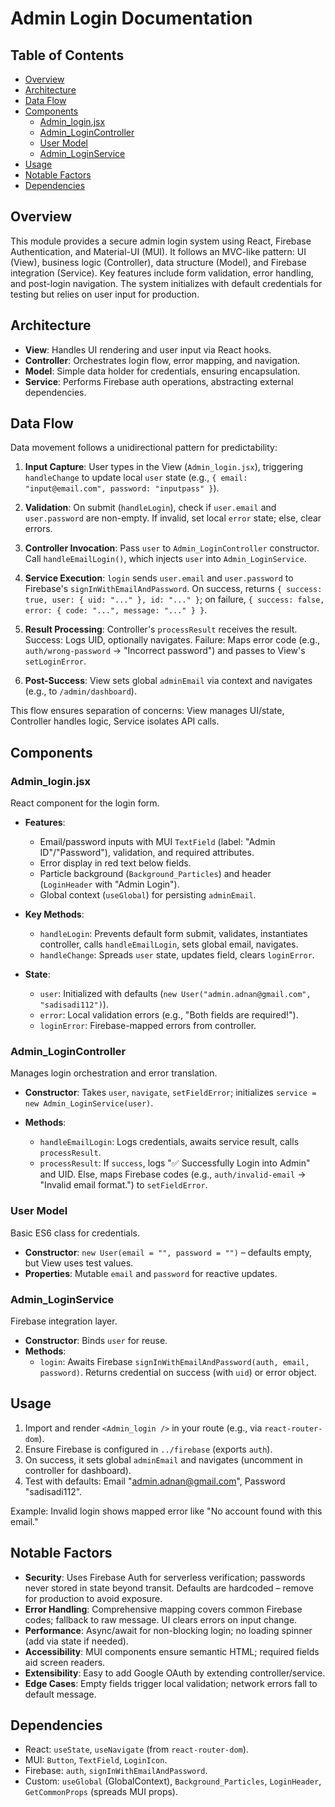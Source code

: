 # Admin Login Documentation

## Table of Contents

- [Overview](#overview)
- [Architecture](#architecture)
- [Data Flow](#data-flow)
- [Components](#components)
  - [Admin_login.jsx](#admin_loginjsx)
  - [Admin_LoginController](#admin_logincontroller)
  - [User Model](#user-model)
  - [Admin_LoginService](#admin_loginservice)
- [Usage](#usage)
- [Notable Factors](#notable-factors)
- [Dependencies](#dependencies)

## Overview

This module provides a secure admin login system using React, Firebase Authentication, and Material-UI (MUI). It follows an MVC-like pattern: UI (View), business logic (Controller), data structure (Model), and Firebase integration (Service). Key features include form validation, error handling, and post-login navigation. The system initializes with default credentials for testing but relies on user input for production.

## Architecture

- **View**: Handles UI rendering and user input via React hooks.
- **Controller**: Orchestrates login flow, error mapping, and navigation.
- **Model**: Simple data holder for credentials, ensuring encapsulation.
- **Service**: Performs Firebase auth operations, abstracting external dependencies.

## Data Flow

Data movement follows a unidirectional pattern for predictability:

1. **Input Capture**: User types in the View (`Admin_login.jsx`), triggering `handleChange` to update local `user` state (e.g., `{ email: "input@email.com", password: "inputpass" }`).

2. **Validation**: On submit (`handleLogin`), check if `user.email` and `user.password` are non-empty. If invalid, set local `error` state; else, clear errors.

3. **Controller Invocation**: Pass `user` to `Admin_LoginController` constructor. Call `handleEmailLogin()`, which injects `user` into `Admin_LoginService`.

4. **Service Execution**: `login` sends `user.email` and `user.password` to Firebase's `signInWithEmailAndPassword`. On success, returns `{ success: true, user: { uid: "..." }, id: "..." }`; on failure, `{ success: false, error: { code: "...", message: "..." } }`.

5. **Result Processing**: Controller's `processResult` receives the result. Success: Logs UID, optionally navigates. Failure: Maps error code (e.g., `auth/wrong-password` → "Incorrect password") and passes to View's `setLoginError`.

6. **Post-Success**: View sets global `adminEmail` via context and navigates (e.g., to `/admin/dashboard`).

This flow ensures separation of concerns: View manages UI/state, Controller handles logic, Service isolates API calls.

## Components

### Admin_login.jsx

React component for the login form.

- **Features**:
  - Email/password inputs with MUI `TextField` (label: "Admin ID"/"Password"), validation, and required attributes.
  - Error display in red text below fields.
  - Particle background (`Background_Particles`) and header (`LoginHeader` with "Admin Login").
  - Global context (`useGlobal`) for persisting `adminEmail`.

- **Key Methods**:
  - `handleLogin`: Prevents default form submit, validates, instantiates controller, calls `handleEmailLogin`, sets global email, navigates.
  - `handleChange`: Spreads `user` state, updates field, clears `loginError`.

- **State**:
  - `user`: Initialized with defaults (`new User("admin.adnan@gmail.com", "sadisadi112")`).
  - `error`: Local validation errors (e.g., "Both fields are required!").
  - `loginError`: Firebase-mapped errors from controller.

### Admin_LoginController

Manages login orchestration and error translation.

- **Constructor**: Takes `user`, `navigate`, `setFieldError`; initializes `service = new Admin_LoginService(user)`.

- **Methods**:
  - `handleEmailLogin`: Logs credentials, awaits service result, calls `processResult`.
  - `processResult`: If `success`, logs "✅ Successfully Login into Admin" and UID. Else, maps Firebase codes (e.g., `auth/invalid-email` → "Invalid email format.") to `setFieldError`.

### User Model

Basic ES6 class for credentials.

- **Constructor**: `new User(email = "", password = "")` – defaults empty, but View uses test values.
- **Properties**: Mutable `email` and `password` for reactive updates.

### Admin_LoginService

Firebase integration layer.

- **Constructor**: Binds `user` for reuse.
- **Methods**:
  - `login`: Awaits Firebase `signInWithEmailAndPassword(auth, email, password)`. Returns credential on success (with `uid`) or error object.

## Usage

1. Import and render `<Admin_login />` in your route (e.g., via `react-router-dom`).
2. Ensure Firebase is configured in `../firebase` (exports `auth`).
3. On success, it sets global `adminEmail` and navigates (uncomment in controller for dashboard).
4. Test with defaults: Email "admin.adnan@gmail.com", Password "sadisadi112".

Example: Invalid login shows mapped error like "No account found with this email."

## Notable Factors

- **Security**: Uses Firebase Auth for serverless verification; passwords never stored in state beyond transit. Defaults are hardcoded – remove for production to avoid exposure.
- **Error Handling**: Comprehensive mapping covers common Firebase codes; fallback to raw message. UI clears errors on input change.
- **Performance**: Async/await for non-blocking login; no loading spinner (add via state if needed).
- **Accessibility**: MUI components ensure semantic HTML; required fields aid screen readers.
- **Extensibility**: Easy to add Google OAuth by extending controller/service.
- **Edge Cases**: Empty fields trigger local validation; network errors fall to default message.

## Dependencies

- React: `useState`, `useNavigate` (from `react-router-dom`).
- MUI: `Button`, `TextField`, `LoginIcon`.
- Firebase: `auth`, `signInWithEmailAndPassword`.
- Custom: `useGlobal` (GlobalContext), `Background_Particles`, `LoginHeader`, `GetCommonProps` (spreads MUI props).